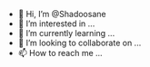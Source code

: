 - 👋 Hi, I’m @Shadoosane
- 👀 I’m interested in ...
- 🌱 I’m currently learning ...
- 💞️ I’m looking to collaborate on ...
- 📫 How to reach me ...

<!---
Shadoosane/Shadoosane is a ✨ special ✨ repository because its `README.md` (this file) appears on your GitHub profile.
You can click the Preview link to take a look at your changes.
--->
